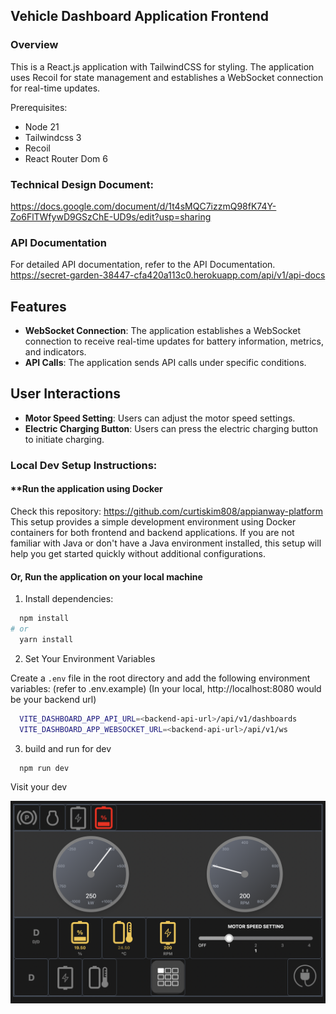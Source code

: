 ## Vehicle Dashboard Application Frontend

### Overview

This is a React.js application with TailwindCSS for styling. The application uses Recoil for state management and establishes a WebSocket connection for real-time updates.

Prerequisites:

- Node 21
- Tailwindcss 3
- Recoil
- React Router Dom 6

### Technical Design Document:

https://docs.google.com/document/d/1t4sMQC7izzmQ98fK74Y-Zo6FlTWfywD9GSzChE-UD9s/edit?usp=sharing

### API Documentation

For detailed API documentation, refer to the API Documentation.
https://secret-garden-38447-cfa420a113c0.herokuapp.com/api/v1/api-docs

## Features

- **WebSocket Connection**: The application establishes a WebSocket connection to receive real-time updates for battery information, metrics, and indicators.
- **API Calls**: The application sends API calls under specific conditions.

## User Interactions

- **Motor Speed Setting**: Users can adjust the motor speed settings.
- **Electric Charging Button**: Users can press the electric charging button to initiate charging.

### Local Dev Setup Instructions:
#### **Run the application using Docker

Check this repository: https://github.com/curtiskim808/appianway-platform
This setup provides a simple development environment using Docker containers for both frontend and backend applications. If you are not familiar with Java or don't have a Java environment installed, this setup will help you get started quickly without additional configurations.

#### Or, Run the application on your local machine

1. Install dependencies:

```bash
  npm install
# or
  yarn install
```

2. Set Your Environment Variables

Create a `.env` file in the root directory and add the following environment variables: (refer to .env.example)
(In your local, http://localhost:8080 would be your backend url)
```bash
  VITE_DASHBOARD_APP_API_URL=<backend-api-url>/api/v1/dashboards
  VITE_DASHBOARD_APP_WEBSOCKET_URL=<backend-api-url>/api/v1/ws
```

3. build and run for dev

```bash
  npm run dev
```

Visit your dev

![alt text](image.png)




